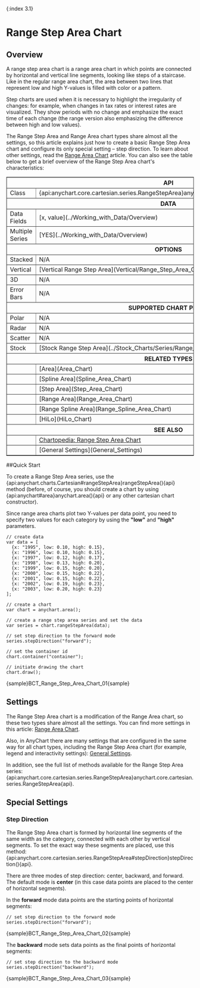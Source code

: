 {:index 3.1}
# Range Step Area Chart

## Overview

A range step area chart is a range area chart in which points are connected by horizontal and vertical line segments, looking like steps of a staircase. Like in the regular range area chart, the area between two lines that represent low and high Y-values is filled with color or a pattern.

Step charts are used when it is necessary to highlight the irregularity of changes: for example, when changes in tax rates or interest rates are visualized. They show periods with no change and emphasize the exact time of each change (the range version also emphasizing the difference between high and low values).

The Range Step Area and Range Area chart types share almost all the settings, so this article explains just how to create a basic Range Step Area chart and configure its only special setting – step direction. To learn about other settings, read the [Range Area Chart](Range_Area_Chart) article. You can also see the table below to get a brief overview of the Range Step Area chart's characteristics:

<table border="1" class="seriesTABLE">
<tr><th colspan=2>API</th></tr>
<tr><td>Class</td><td>{api:anychart.core.cartesian.series.RangeStepArea}anychart.core.cartesian.series.RangeStepArea{api}</td></tr>
<tr><th colspan=2>DATA</th></tr>
<tr><td>Data Fields</td><td>[x, value](../Working_with_Data/Overview)</td></tr>
<tr><td>Multiple Series</td><td>[YES](../Working_with_Data/Overview)</td></tr>
<tr><th colspan=2>OPTIONS</th></tr>
<tr><td>Stacked</td><td>N/A</td></tr>
<tr><td>Vertical</td><td>[Vertical Range Step Area](Vertical/Range_Step_Area_Chart)</td></tr>
<tr><td>3D</td><td>N/A</td></tr>
<tr><td>Error Bars</td><td>N/A</td></tr>
<tr><th colspan=2>SUPPORTED CHART PLOTS</th></tr>
<tr><td>Polar</td><td>N/A</td></tr>
<tr><td>Radar</td><td>N/A</td></tr>
<tr><td>Scatter</td><td>N/A</td></tr>
<tr><td>Stock</td><td>[Stock Range Step Area](../Stock_Charts/Series/Range_Step_Area)</td></tr>
<tr><th colspan=2>RELATED TYPES</th></tr>
<tr><td></td><td>[Area](Area_Chart)</td></tr>
<tr><td></td><td>[Spline Area](Spline_Area_Chart)</td></tr>
<tr><td></td><td>[Step Area](Step_Area_Chart)</td></tr>
<tr><td></td><td>[Range Area](Range_Area_Chart)</td></tr>
<tr><td></td><td>[Range Spline Area](Range_Spline_Area_Chart)</td></tr>
<tr><td></td><td>[HiLo](HiLo_Chart)</td></tr>
<tr><th colspan=2>SEE ALSO</th></tr>
<tr><td></td><td><a href="https://www.anychart.com/chartopedia/chart-types/range-steplinearea-chart/" target="_blank">Chartopedia: Range Step Area Chart</a></td></tr>
<tr><td></td><td>[General Settings](General_Settings)</td></tr>
</table>

##Quick Start

To create a Range Step Area series, use the {api:anychart.charts.Cartesian#rangeStepArea}rangeStepArea(){api} method (before, of course, you should create a chart by using {api:anychart#area}anychart.area(){api} or any other cartesian chart constructor).

Since range area charts plot two Y-values per data point, you need to specify two values for each category by using the <strong>"low"</strong> and <strong>"high"</strong> parameters.

```
// create data
var data = [
  {x: "1995", low: 0.10, high: 0.15},
  {x: "1996", low: 0.10, high: 0.15},
  {x: "1997", low: 0.12, high: 0.17},
  {x: "1998", low: 0.13, high: 0.20},
  {x: "1999", low: 0.15, high: 0.20},
  {x: "2000", low: 0.15, high: 0.22},
  {x: "2001", low: 0.15, high: 0.22},
  {x: "2002", low: 0.19, high: 0.23},
  {x: "2003", low: 0.20, high: 0.23}
];

// create a chart
var chart = anychart.area();

// create a range step area series and set the data
var series = chart.rangeStepArea(data);

// set step direction to the forward mode
series.stepDirection("forward");

// set the container id
chart.container("container");

// initiate drawing the chart
chart.draw();
```

{sample}BCT\_Range\_Step\_Area\_Chart\_01{sample}

## Settings

The Range Step Area chart is a modification of the Range Area chart, so these two types share almost all the settings. You can find more settings in this article: [Range Area Chart](Range_Area_Chart).

Also, in AnyChart there are many settings that are configured in the same way for all chart types, including the Range Step Area chart (for example, legend and interactivity settings): [General Settings](General_Settings).

In addition, see the full list of methods available for the Range Step Area series: {api:anychart.core.cartesian.series.RangeStepArea}anychart.core.cartesian.series.RangeStepArea{api}.

## Special Settings 

### Step Direction

The Range Step Area chart is formed by horizontal line segments of the same width as the category, connected with each other by vertical segments. To set the exact way these segments are placed, use this method: {api:anychart.core.cartesian.series.RangeStepArea#stepDirection}stepDirection(){api}.

There are three modes of step direction: center, backward, and forward. The default mode is <strong>center</strong> (in this case data points are placed to the center of horizontal segments).

In the <strong>forward</strong> mode data points are the starting points of horizontal segments:  

```
// set step direction to the forward mode
series.stepDirection("forward");
```

{sample}BCT\_Range\_Step\_Area\_Chart\_02{sample}

The <strong>backward</strong> mode sets data points as the final points of horizontal segments: 

```
// set step direction to the backward mode
series.stepDirection("backward");
```

{sample}BCT\_Range\_Step\_Area\_Chart\_03{sample}